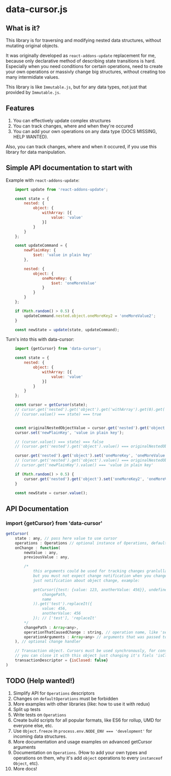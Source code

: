 # data-cursor.js

## What is it?

This library is for traversing and modifying nested data structures, without mutating original objects.

It was originally developed as `react-addons-update` replacement for me, because only declarative method of describing state transitions is hard. Especially when you need conditions for certain operations, need to create your own operations or massivly change big structures, without creating too many intermidiate values.

This library is like `Immutable.js`, but for any data types, not just that provided by `Immutable.js`.

## Features

1. You can effectively update complex structures
2. You can track changes, where and when they're occured
3. You can add your own operations on any data type (DOCS MISSING, HELP WANTED).

Also, you can track changes, where and when it occured, if you use this library for data manipulation.

## Simple API documentation to start with

Example with `react-addons-update`:

```js
    import update from 'react-addons-update';

    const state = {
        nested: {
            object: {
                withArray: [{
                    value: 'value'
                }]
            }
        }
    };

    const updateCommand = {
        newPlainKey: {
            $set: 'value in plain key'
        },

        nested: {
            object: {
                oneMoreKey: {
                    $set: 'oneMoreValue'
                }
            }
        }
    };

    if (Math.random() > 0.5) {
        updateCommand.nested.object.oneMoreKey2 = 'oneMoreValue2';
    }

    const newState = update(state, updateCommand);
```

Turn's into this with data-cursor:

```js
    import {getCursor} from 'data-cursor';

    const state = {
        nested: {
            object: {
                withArray: [{
                    value: 'value'
                }]
            }
        }
    };

    const cursor = getCursor(state);
    // cursor.get('nested').get('object').get('withArray').get(0).get('value').value()) === 'value'
    // (cursor.value() === state) === true


    const originalNestedObjectValue = cursor.get('nested').get('object').value();
    cursor.set('newPlainKey', 'value in plain key');

    // (cursor.value() === state) === false
    // (cursor.get('nested').get('object').value() === originalNestedObjectValue) === true

    cursor.get('nested').get('object').set('oneMoreKey', 'oneMoreValue');
    // (cursor.get('nested').get('object').value() === originalNestedObjectValue) === false
    // cursor.get('newPlainKey').value() === 'value in plain key'

    if (Math.random() > 0.5) {
        cursor.get('nested').get('object').set('oneMoreKey2', 'oneMoreValue2');
    }

    const newState = cursor.value();
```

## API Documentation

### import {getCursor} from 'data-cursor'

```js
getCursor(
    state : any, // pass here value to use cursor
    operations : Operations // optional instance of Operations, defaults to `defaultOperations`
    onChange : function(
        newValue : any,
        previousValue : any,

        /*
            this arguments could be used for tracking changes granlullary
            but you must not expect change notification when you change one object to another for every key that different,
            just notification about object change, example:

            getCursor({test: {value: 123, anotherValue: 456}}, undefined, (_, _, path, name) => console.log(
                changePath,
                name
            )).get('test').replaceIt({
                value: 456,
                anotherValue: 456
            }); // ['test'], 'replaceIt'
        */
        changePath : Array<any>,
        operationThatCausedChange : string, // operation name, like 'set' or 'push'
        operationArguments : Array<any> // arguments that was passed to operation described before
    ), // optional change handler

    // Transaction object. Cursors must be used synchronously, for consistancy's sake, so if you want to forbid changes on cursor,
    // you can close it with this object just changing it's fiels 'isClosed'
    transactionDescriptor = {isClosed: false}
)
```


## TODO (Help wanted!)

1. Simplify API for `Operations` descriptors
2. Changes on `defaultOperations` must be forbidden
3. More examples with other libraries (like: how to use it with redux)
4. Split up tests
5. Write tests on `Operations`
6. Create build scripts for all popular formats, like ES6 for rollup, UMD for everyone else, etc.
7. Use `Object.freeze` in `process.env.NODE_ENV === 'development'` for incoming data structures.
8. More documentation and usage examples on advanced getCursor arguments
9. Documentation on `Operations`. (How to add your own types and operations on them, why it's add `object` operations to every `instanceof Object`, etc).
9. More docs!
